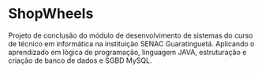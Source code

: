 # ShopWheels
Projeto de conclusão do módulo de desenvolvimento de sistemas do curso de técnico em informática na instituição SENAC Guaratinguetá. Aplicando o aprendizado em lógica de programação, linguagem JAVA, estruturação e criação de banco de dados e SGBD MySQL.
